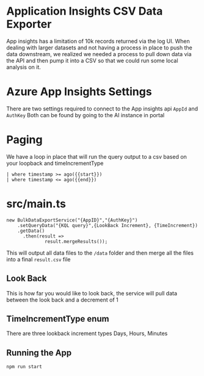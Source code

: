 # Application Insights CSV Data Exporter 

App insights has a limitation of 10k records returned via the log UI. When dealing with larger datasets and not having a process in place to push the data downstream, we realized we needed a process to pull down data via the API and then pump it into a CSV so that we could run some local analysis on it.

# Azure App Insights Settings 
There are two settings required to connect to the App insights api
`AppId` and `AuthKey` Both can be found by going to the AI instance in portal

# Paging

We have a loop in place that will run the query output to a csv based on your loopback and timeIncrementType

```
| where timestamp >= ago({{start}})
| where timestamp <= ago({{end}})
```

# src/main.ts

```
new BulkDataExportService("{AppID}","{AuthKey}")
    .setQueryData("{KQL query}",{LookBack Increment}, {TimeIncrement})
    .getData()
      .then(result =>
              result.mergeResults());

```

This will output all data files to the `/data` folder and then merge all the files into a final `result.csv` file


## Look Back
This is how far you would like to look back, the service will pull data between the look back
and a decrement of 1

## TimeIncrementType enum
There are three lookback increment types
Days, Hours, Minutes

## Running the App

```
npm run start 
```